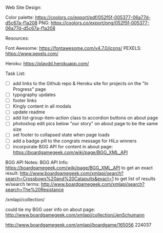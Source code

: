 
Web Site Design:

Color palette: https://coolors.co/export/pdf/052f5f-005377-06a77d-d5c67a-f1a208
PNG: https://coolors.co/export/png/052f5f-005377-06a77d-d5c67a-f1a208







Resources:

Font Awesome: https://fontawesome.com/v4.7.0/icons/
PEXELS: https://www.pexels.com/


Heroku:
https://playdd.herokuapp.com/



Task List:
- [ ] add links to the Github repo & Heroku site for projects on the "In Progress" page
- [ ] typography updates
- [ ] footer links
- [ ] Kingly content in all modals
- [ ] update readme
- [ ] add list-group-item-action class to accordion buttons on about page
- [ ] photoshop edit pics below "our story" on about page to be the same size
- [ ] set footer to collapsed state when page loads
- [ ] add a badge pill to the congrats message for HiLo winners
- [ ] incorporate BGG API for content in about page: https://boardgamegeek.com/wiki/page/BGG_XML_API

BGG API Notes:
 BGG API Info: https://boardgamegeek.com/wiki/page/BGG_XML_API
 to get an exact result:
 http://www.boardgamegeek.com/xmlapi/search?search=Crossbows%20and%20Catapults&exact=1
 to get list of results w/search terms:
 http://www.boardgamegeek.com/xmlapi/search?search=The%20Resistance
 <!-- 214319 -->
/xmlapi/collection/<username>

could tie my BGG user info on about page:
http://www.boardgamegeek.com/xmlapi/collection/JenSchumann

http://www.boardgamegeek.com/xmlapi/boardgame/165056
224037
